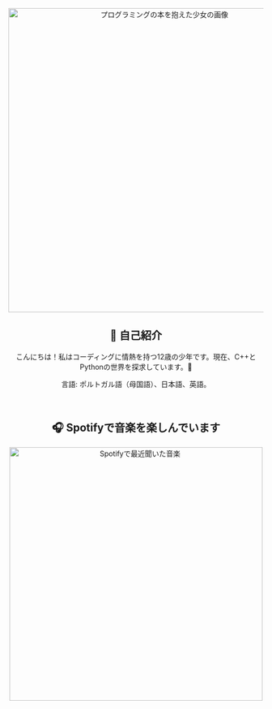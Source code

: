 <p align="center">
    <img width="600" src="https://anime-girls-holding-programming-books.netlify.app/static/Sakura_Nene_CPP_Covered-4a00ee5a5a9ac67a26fc0d3e44123dab.jpg" alt="プログラミングの本を抱えた少女の画像">
</p>

<h2 align="center">🌟 自己紹介</h2>

<p align="center">
    こんにちは！私はコーディングに情熱を持つ12歳の少年です。現在、C++とPythonの世界を探求しています。🚀
</p>

<p align="center">
    言語: ポルトガル語（母国語）、日本語、英語。
</p>

<br>

<h2 align="center">🎧 Spotifyで音楽を楽しんでいます</h2>

<p align="center">
    <img width="500" src="https://spotify-recently-played-readme.vercel.app/api?user=213r7mjjwbaxxl6qv7nrlcapa" alt="Spotifyで最近聞いた音楽">
</p>
